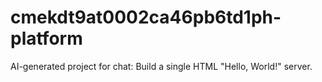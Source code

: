# cmekdt9at0002ca46pb6td1ph-platform
AI-generated project for chat: Build a single HTML "Hello, World!" server.
